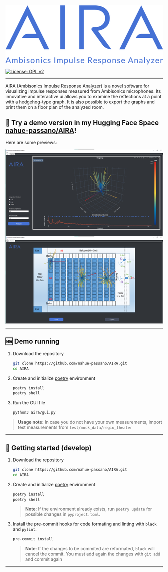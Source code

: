 <img src="docs/images/aira-banner.png" alt="AIRA banner" style="display: block; margin: 0 auto; width:600px"/>

[![License: GPL v2](https://img.shields.io/badge/License-GPL_v2-blue.svg)](https://www.gnu.org/licenses/old-licenses/gpl-2.0.en.html)

---

AIRA (Ambisonics Impulse Response Analyzer) is a novel software for visualizing impulse responses measured from Ambisonics microphones. Its innovative and interactive ui allows you to examine the reflections at a point with a hedgehog-type graph. It is also possible to export the graphs and print them on a floor plan of the analyzed room.

## **🚀 Try a demo version in my Hugging Face Space [nahue-passano/AIRA](https://huggingface.co/spaces/nahue-passano/AIRA)!**

Here are some previews:


<img src="docs/images/aira-gui.png" alt="AIRA gui" style="display: block; margin: 0 auto; width:800px"/>
<img src="docs/images/aira-plain.png" alt="AIRA gui" style="display: block; margin: 0 auto; width:800px"/>



---
## 🆕 **Demo running**
1. Download the repository
    ```bash
    git clone https://github.com/nahue-passano/AIRA.git
    cd AIRA
    ```

2. Create and initialize [poetry](https://python-poetry.org/) environment
    ```bash
    poetry install
    poetry shell
    ```

3. Run the GUI file
    ```bash
    python3 aira/gui.py
    ```

> **Usage note:** In case you do not have your own measurements, import test measurements from `test/mock_data/regio_theater`

---

## 🌱 **Getting started (develop)**

1. Download the repository
    ```bash
    git clone https://github.com/nahue-passano/AIRA.git
    cd AIRA
    ```

2. Create and initialize [poetry](https://python-poetry.org/) environment
    ```bash
    poetry install
    poetry shell
    ```

    > **Note**: If the environment already exists, run `poetry update` for possible changes in `pyproject.toml`.

3. Install the pre-commit hooks for code formating and linting with `black` and `pylint`.
    ```bash
    pre-commit install
    ```

    > **Note**: If the changes to be commited are reformated, `black` will cancel the commit. You must add again the changes with `git add` and commit again

---
